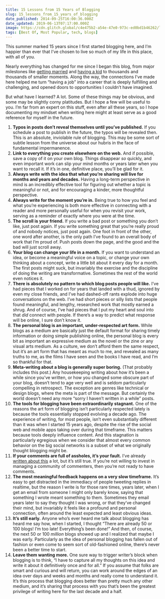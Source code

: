 ```yaml
---
title: 15 Lessons from 15 Years of Blogging
slug: 15_lessons_from_15_years_of_blogging
date_published: 2014-09-25T16:00:36.000Z
date_updated: 2019-06-13T07:17:00.000Z
image: https://cdn.glitch.global/c4e475b2-a54e-47e0-973c-ed0bd1b46262/lorenzo-herrera-p0j-mE6mGo4-unsplash.jpg?v=1670201374535
tags: [Best Of, Most Popular, tech, blogs]
---
```


This summer marked 15 years since I first started blogging here, and I’m happier than ever that I’ve chosen to live so much of my life in this place, with all of you.

Nearly everything has changed for me since I began this blog, from major milestones like [getting married](/2005/10/post.html) and [having a kid](/2011/02/malcolm-browne-dash.html) to thousands and thousands of smaller moments. Along the way, the connections I’ve made here helped me turn “having a job” into a career that is deeply fulfilling and challenging, and opened doors to opportunities I couldn’t have imagined.

But what have I learned? A lot. Some of these things may be obvious, and some may be slightly corny platitudes. But I hope a few will be useful to you. I’m far from an expert on this stuff, even after all these years, so I hope documenting my mindset when writing here might at least serve as a good reference for myself in the future.

1. **Typos in posts don’t reveal themselves until you’ve published.** If you schedule a post to publish in the future, the typos will be revealed then. This is an absolute, inviolable rule of blogging. This may be some sort of subtle lesson from the universe about our hubris in the face of fundamental impermanence.
2. **Link to everything you create elsewhere on the web.** And if possible, save a copy of it on your own blog. Things disappear *so* quickly, and even important work can slip your mind months or years later when you want to recall it. If it’s in one, definitive place, you’ll be glad for it.
3. **Always write with the idea that what you’re sharing will live for months and years and decades.** Having a long-term perspective in mind is an incredibly effective tool for figuring out whether a topic is meaningful or not, and for encouraging a kinder, more thoughtful perspective.
4. **Always write for the moment you’re in.** Being true to how you feel and what you’re experiencing is both more effective in connecting with a reader and more personally useful for when you revisit your work, serving as a reminder of exactly where you were at the time.
5. **The scroll is your friend.** If you write a bad post or something you don’t like, just post again. If you write something great that you’re really proud of and nobody notices, just post again. One foot in front of the other, one word after another, is the only path I’ve found to an overall body of work that I’m proud of. Push posts down the page, and the good and the bad will just scroll away.
6. **Your blog can change your life in a month.** If you want to understand an idea, or become a meaningful voice on a topic, or change your own thinking about a concept, write a little bit about it every day for a month. The first posts might suck, but invariably the exercise and the discipline of doing the writing are transformative. Sometimes the rest of the world even notices it.
7. **There is absolutely no pattern to which blog posts people will like.** I’ve had pieces that I worked on for years that landed with a thud, ignored by even my close friends, and I’ve had dashed-off rants explode into huge conversations on the web. I’ve had short pieces or silly lists that people found meaningful, and lengthy, researched work that mostly earned a shrug. And of course, I’ve had pieces that I put my heart and soul into that *did* connect with people. If there’s a way to predict what response will be online, I sure don’t know it.
8. **The personal blog is an important, under-respected art form.** While blogs as a medium are basically just the default format for sharing timely information or doing simple publishing online, the personal blog is every bit as important an expressive medium as the novel or the zine or any visual arts medium. As a culture, we don’t afford them the same respect, but it’s an art form that has meant as much to me, and revealed as many truths to me, as the films I have seen and the books I have read, and I’m so thankful for that.
9. **Meta-writing about a blog is generally super boring.** (That probably includes this post.) Any housekeeping writing about how it’s been a while since you’ve written, or how you changed some obscure part of your blog, doesn’t tend to age very well and is seldom particularly compelling in retrospect. The exception are genres like technical or design blogs, where the meta is part of the message. But certainly the world doesn’t need any more “sorry I haven’t written in a while” posts.
10. **The tools for blogging have been extraordinarily stagnant.** One of the reasons the art form of blogging isn’t particularly respected lately is because the tools essentially stopped evolving a decade ago. The experience of writing, for most people, isn’t even substantially different than it was when I started 15 years ago, despite the rise of the social web and mobile apps taking over during that timeframe. This matters because tools deeply influence content. And this stagnation is particularly egregious when we consider that almost every common behavior on the big social networks is a subset of what we originally thought blogging might be.
11. **If your comments are full of assholes, it’s your fault.** I’ve already [written about this](/2011/07/20/if_your_websites_full_of_assholes_its_your_fault-2/) a lot, but it’s still true. If you’re not willing to invest in managing a community of commenters, then you’re not ready to have comments.
12. **The most meaningful feedback happens on a very slow timeframe.** It’s easy to get distracted in the immediacy of people tweeting replies in realtime, but the reason I write is for those rare times, years later, when I get an email from someone I might only barely know, saying that something I wrote meant something to them. Sometimes they email years later to say they thought I was wrong, or that they’ve changed their mind, but invariably it feels like a profound and personal connection, often around the least expected and least obvious ideas.
13. **It’s still early.** Anyone who’s ever heard me talk about blogging has heard me say how, when I started, I thought “There are already 50 or 100 blogs! I’m too late! Everything’s been done!” And then, of course, the next 50 or 100 *million* blogs showed up and I realized that maybe I was early. Particularly as the idea of personal blogging has fallen out of fashion or even come to seem sort of old-fashioned online, there’s never been a better time to start.
14. **Leave them wanting more.** One sure way to trigger writer’s block when blogging is to think, “I have to capture all my thoughts on this idea and write it about it definitively once and for all.” If you assume that folks are smart and curious and will return, you can work around the edges of an idea over days and weeks and months and really come to understand it. It’s this process that blogging does better than pretty much any other medium, and it’s sharing that process with you that’s been the greatest privilege of writing here for the last decade and a half.
